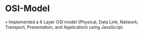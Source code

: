 # OSI-Model
•	Implemented a 6 Layer OSI model (Physical, Data Link, Network, Transport, Presentation, and Application) using JavaScript.
